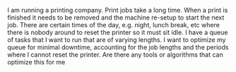 I am running a printing company. Print jobs take a long time. When a print is finished it needs to be removed and the machine re-setup to start the next job. There are certain times of the day, e.g. night, lunch break, etc where there is nobody around to reset the printer so it must sit idle.  I have a queue of tasks that I want to run that are of varying lengths. I want to optimize my queue for minimal downtime, accounting for the job lengths and the periods where I cannot reset the printer. Are there any tools or algorithms that can optimize this for me